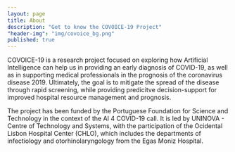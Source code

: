 ```yaml
---
layout: page
title: About
description: "Get to know the COVOICE-19 Project"
"header-img": "img/covoice_bg.png"
published: true
---
```


COVOICE-19 is a research project focused on exploring how Artificial Intelligence can help us in providing an early diagnosis of COVID-19, as well as in supporting medical professionals in the prognosis of the coronavirus disease 2019. Ultimately, the goal is to mitigate the spread of the disease through rapid screening, while providing predicitve decision-support for improved hospital resource management and prognosis.

The project has been funded by the Portuguese Foundation for Science and Technology in the context of the AI 4 COVID-19 call. It is led by UNINOVA - Centre of Technology and Systems, with the participation of the Ocidental Lisbon Hospital Center (CHLO), which includes the departments of infectiology and otorhinolaryngology from the Egas Moniz Hospital.
